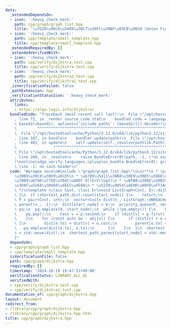 ```yaml
---
data:
  _extendedDependsOn:
  - icon: ':heavy_check_mark:'
    path: cpp/graph/graph_list.hpp
    title: "\u7D20\u96C6\u5408\u30C7\u30FC\u30BF\u69CB\u9020 (Union Find)"
  - icon: ':heavy_check_mark:'
    path: cpp/template/small_template.hpp
    title: cpp/template/small_template.hpp
  _extendedRequiredBy: []
  _extendedVerifiedWith:
  - icon: ':heavy_check_mark:'
    path: cpp/verify/dijkstra.test.cpp
    title: cpp/verify/dijkstra.test.cpp
  - icon: ':heavy_check_mark:'
    path: cpp/verify/dijkstra2.test.cpp
    title: cpp/verify/dijkstra2.test.cpp
  _isVerificationFailed: false
  _pathExtension: hpp
  _verificationStatusIcon: ':heavy_check_mark:'
  attributes:
    links:
    - https://algo-logic.info/dijkstra/
  bundledCode: "Traceback (most recent call last):\n  File \"/opt/hostedtoolcache/Python/3.12.0/x64/lib/python3.12/site-packages/onlinejudge_verify/documentation/build.py\"\
    , line 71, in _render_source_code_stat\n    bundled_code = language.bundle(stat.path,\
    \ basedir=basedir, options={'include_paths': [basedir]}).decode()\n          \
    \         ^^^^^^^^^^^^^^^^^^^^^^^^^^^^^^^^^^^^^^^^^^^^^^^^^^^^^^^^^^^^^^^^^^^^^^^^^^^^^^^^^\n\
    \  File \"/opt/hostedtoolcache/Python/3.12.0/x64/lib/python3.12/site-packages/onlinejudge_verify/languages/cplusplus.py\"\
    , line 187, in bundle\n    bundler.update(path)\n  File \"/opt/hostedtoolcache/Python/3.12.0/x64/lib/python3.12/site-packages/onlinejudge_verify/languages/cplusplus_bundle.py\"\
    , line 401, in update\n    self.update(self._resolve(pathlib.Path(included), included_from=path))\n\
    \                ^^^^^^^^^^^^^^^^^^^^^^^^^^^^^^^^^^^^^^^^^^^^^^^^^^^^^^^^^\n \
    \ File \"/opt/hostedtoolcache/Python/3.12.0/x64/lib/python3.12/site-packages/onlinejudge_verify/languages/cplusplus_bundle.py\"\
    , line 260, in _resolve\n    raise BundleErrorAt(path, -1, \"no such header\"\
    )\nonlinejudge_verify.languages.cplusplus_bundle.BundleErrorAt: graph/graph_list.hpp:\
    \ line -1: no such header\n"
  code: "#pragma once\n#include \"graph/graph_list.hpp\"\n\n/**\n * \u30C0\u30A4\u30AF\
    \u30B9\u30C8\u30E9\u6CD5\n * \u6709\u5411\u30B0\u30E9\u30D5\u306E\u5358\u4E00\u59CB\
    \u70B9\u6700\u77ED\u7D4C\u8DEF O((E+V)logV)\n * \u8FBA\u306E\u30B3\u30B9\u30C8\
    \u304C\u5168\u30660\u4EE5\u4E0A\n * \u5230\u9054\u4E0D\u80FD\uFF1Amax\n * https://algo-logic.info/dijkstra/\n\
    \ */\ntemplate <class Cost, class E>\nvoid ListGraph<Cost, E>::dijkstra(int start_node)\
    \ {\n  if (shortest_path_dist.count(start_node)) {\n    return;\n  }\n  using\
    \ P = pair<Cost, int>;\n  vector<Cost> dist(n_, ListGraph::UNREACHABLE);\n  vector<int>\
    \ parent(n_, -1);\n  dist[start_node] = 0;\n  priority_queue<P, vector<P>, greater<P>>\
    \ pq;\n  pq.emplace(0, start_node);\n  while (!pq.empty()) {\n    P p = pq.top();\n\
    \    pq.pop();\n    Cost v = p.second;\n    if (dist[v] < p.first) {\n      continue;\n\
    \    }\n    for (const auto &e : adj[v]) {\n      if (dist[v] + e.cost < dist[e.to])\
    \ {\n        dist[e.to] = dist[v] + e.cost;\n        parent[e.to] = v;\n     \
    \   pq.emplace(dist[e.to], e.to);\n      }\n    }\n  }\n  shortest_path_dist[start_node]\
    \ = std::move(dist);\n  shortest_path_parent[start_node] = std::move(parent);\n\
    }"
  dependsOn:
  - cpp/graph/graph_list.hpp
  - cpp/template/small_template.hpp
  isVerificationFile: false
  path: cpp/graph/dijkstra.hpp
  requiredBy: []
  timestamp: '2024-10-19 19:47:51+09:00'
  verificationStatus: LIBRARY_ALL_AC
  verifiedWith:
  - cpp/verify/dijkstra.test.cpp
  - cpp/verify/dijkstra2.test.cpp
documentation_of: cpp/graph/dijkstra.hpp
layout: document
redirect_from:
- /library/cpp/graph/dijkstra.hpp
- /library/cpp/graph/dijkstra.hpp.html
title: cpp/graph/dijkstra.hpp
---
```

